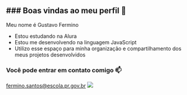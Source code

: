 ## ### Boas vindas ao meu perfil 💙

Meu nome é Gustavo Fermino

- Estou estudando na Alura
- Estou me desenvolvendo na linguagem JavaScript
- Utilizo esse espaço para minha organização e compartilhamento dos meus projetos desenvolvidos

### Você pode entrar em contato comigo 📫
fermino.santos@escola.pr.gov.br 
![](https://tenor.com/pt-BR/view/gjirlfriend-gif-7933137361728082703)
